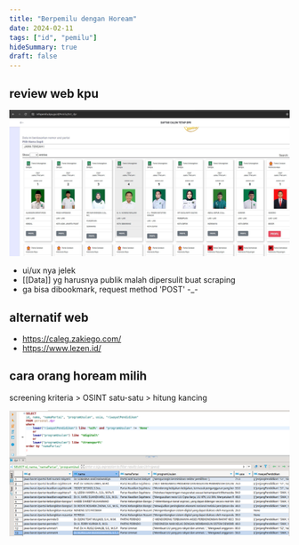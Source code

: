 ```yaml
---
title: "Berpemilu dengan Hoream"
date: 2024-02-11
tags: ["id", "pemilu"]
hideSummary: true
draft: false
---
```


## review web kpu

![alt text](image.png)

- ui/ux nya jelek
- [[Data]] yg harusnya publik malah dipersulit buat scraping
- ga bisa dibookmark, request method 'POST' -_-

## alternatif web

- https://caleg.zakiego.com/
- https://www.lezen.id/

## cara orang hoream milih

screening kriteria > OSINT satu-satu > hitung kancing

![dapil JABAR 1](image-1.png)



